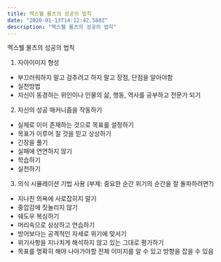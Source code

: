 ```yaml
---
title: 멕스웰 몰츠의 성공의 법칙
date: "2020-01-13T14:12:42.588Z"
description: "멕스웰 몰츠의 성공의 법칙"
---
```


멕스웰 몰츠의 성공의 법칙

1. 자아이미지 형성

- 부끄러워하지 말고 감추려고 하지 말고 장점, 단점을 알아야함
- 실천방법
- 자신이 동경하는 위인이나 인물의 삶, 행동, 역사를 공부하고 전문가 되기

2. 자신의 성공 매커니즘을 작동하기

- 실제로 이미 존재하는 것으로 목표를 설정하기
- 목표가 이루어 질 것을 믿고 상상하기
- 긴장을 풀기
- 실패에 연연하지 않기
- 학습하기
- 실천하기

3. 의식 시뮬레이션 기법 사용 (부제: 중요한 순간 위기의 순간을 잘 돌파하려면?)

- 지나친 의욕에 사로잡히지 말기
- 중압감에 짓눌리지 않기
- 쉐도우 복싱하기
- 머리속으로 상상하고 연습하기
- 방어보다는 공격적인 자세로 위기에 맞서기
- 위기사항을 지나치게 해석하지 않고 있는 그대로 평가하기
- 목표를 명확히 해야 나아가야할 전체 이미지를 알 수 있고 방향을 잡을 수 있음

